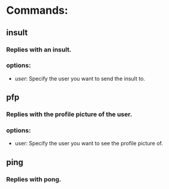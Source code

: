 <!--- this file was automaticly generated at 1669273807068 --->
# **Commands:**
## **insult**
### Replies with an insult.
### options:
- *user*: Specify the user you want to send the insult to.
## **pfp**
### Replies with the profile picture of the user.
### options:
- user: Specify the user you want to see the profile picture of.
## **ping**
### Replies with pong.

